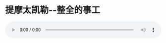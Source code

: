 # 提摩太凯勒--整全的事工

<audio style="width: 100%;" preload="false" controls controlslist="nodownload"><source src="//file.simai.life/audio/mp3/old/12304.mp3" type="audio/mpeg">Your browser does not support the audio element.</audio>


